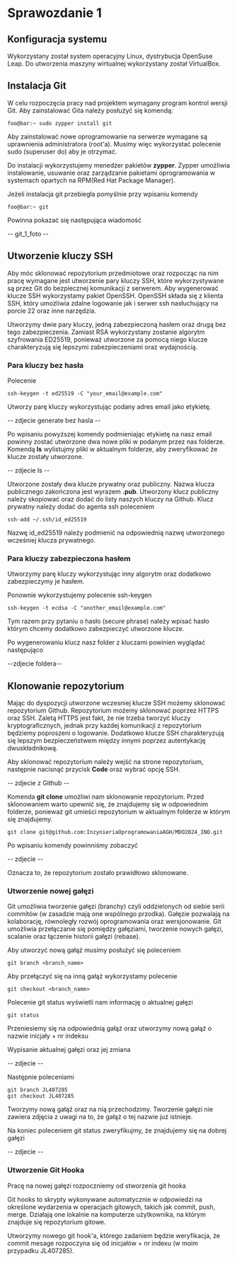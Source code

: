 
# Sprawozdanie 1

## Konfiguracja systemu

Wykorzystany został system operacyjny Linux, dystrybucja OpenSuse Leap. Do utworzenia maszyny wirtualnej wykorzystany został VirtualBox.

## Instalacja Git

W celu rozpoczęcia pracy nad projektem wymagany program kontrol wersji Git.
Aby zainstalować Gita należy posłużyć się komendą:

```console
foo@bar:~ sudo zypper install git
```

Aby zainstalować nowe oprogramowanie na serwerze wymagane są uprawnienia administratora (root'a). Musimy więc wykorzystać polecenie sudo (superuser do) aby je otrzymać.

Do instalacji wykorzystujemy menedżer pakietów **zypper**. Zypper umożliwia instalowanie, usuwanie oraz zarządzanie pakietami oprogramowania w systemach opartych na RPM(Red Hat Package Manager).

Jeżeli instalacja git przebiegła pomyślnie przy wpisaniu komendy
```console
foo@bar:~ git
```

Powinna pokazać się następująca wiadomość

-- git_1_foto --

## Utworzenie kluczy SSH
Aby móc sklonować repozytorium przedmiotowe oraz rozpocząc na nim pracę wymagane jest utworzenie pary kluczy SSH, które wykorzystywane są przez Git do bezpiecznej komunikacji z serwerem. Aby wygenerować klucze SSH wykorzystamy pakiet OpenSSH. OpenSSH składa się z klienta SSH, który umożliwia zdalne logowanie jak i serwer ssh nasłuchujący na porcie 22 oraz inne narzędzia.

Utworzymy dwie pary kluczy, jedną zabezpieczoną hasłem oraz drugą bez tego zabezpieczenia. Zamiast RSA wykorzystany zostanie algorytm szyfrowania ED25519, ponieważ utworzone za pomocą niego klucze charakteryzują się lepszymi zabezpieczeniami oraz wydajnością.

### Para kluczy bez hasła

Polecenie
```console
ssh-keygen -t ed25519 -C "your_email@example.com"
```

Utworzy parę kluczy wykorzystując podany adres email jako etykietę.

-- zdjecie generate bez hasla --

Po wpisaniu powyższej komendy podmieniając etykietę na nasz email powinny zostać utworzone dwa nowe pliki w podanym przez nas folderze. Komendą **ls** wylistujmy pliki w aktualnym folderze, aby zweryfikować że klucze zostały utworzone.

-- zdjecie ls --

Utworzone zostały dwa klucze prywatny oraz publiczny. Nazwa klucza publicznego zakończona jest wyrazem **.pub**. Utworzony klucz publiczny należy skopiować oraz dodać do listy naszych kluczy na Github. Klucz prywatny należy dodać do agenta ssh poleceniem

```console
ssh-add ~/.ssh/id_ed25519
```

Nazwę id_ed25519 należy podmienić na odpowiednią nazwę utworzonego wcześniej klucza prywatnego.

### Para kluczy zabezpieczona hasłem

Utworzymy parę kluczy wykorzystując inny algorytm oraz dodatkowo zabezpieczymy je hasłem.

Ponownie wykorzystujemy polecenie ssh-keygen
```console
ssh-keygen -t ecdsa -C "another_email@example.com"
```

Tym razem przy pytaniu o hasło (secure phrase) należy wpisać hasło którym chcemy dodatkowo zabezpieczyć utworzone klucze.

Po wygenerowaniu klucz nasz folder z kluczami powinien wyglądać następująco

--zdjecie foldera--

## Klonowanie repozytorium

Mając do dyspozycji utworzone wczesniej klucze SSH możemy sklonować repozytorium Github. Repozytorium możemy sklonować poprzez HTTPS oraz SSH. Zaletą HTTPS jest fakt, że nie trzeba tworzyć kluczy kryptograficznych, jednak przy każdej komunikacji z repozytorium będziemy poproszeni o logowanie. Dodatkowo klucze SSH charakteryzują się lepszym bezpieczeństwem między innymi poprzez autentykację dwuskładnikową.

Aby sklonować repozytorium należy wejść na strone repozytorium, następnie nacisnąć przycisk **Code** oraz wybrać opcję SSH.

-- zdjecie z Github --

Komenda **git clone** umożliwi nam sklonowanie repozytorium. Przed sklonowaniem warto upewnić się, że znajdujemy się w odpowiednim folderze, ponieważ git umieści repozytorium w aktualnym folderze w którym się znajdujemy.

```console
git clone git@github.com:InzynieriaOprogramowaniaAGH/MDO2024_INO.git
```

Po wpisaniu komendy powinniśmy zobaczyć

-- zdjecie --

Oznacza to, że repozytorium zostało prawidłowo sklonowane.
### Utworzenie nowej gałęzi


Git umożliwia tworzenie gałęzi (branchy) czyli oddzielonych od siebie serii commitów (w zasadzie mają one wspólnego przodka). Gałęzie pozwalają na kolaborację, równoległy rozwój oprogramowania oraz wersjonowanie. Git umożliwia przełączanie się pomiędzy gałęziami, tworzenie nowych gałęzi, scalanie oraz łączenie historii gałęzi (rebase).

Aby utworzyć nową gałąź musimy posłużyć się poleceniem

```console
git branch <branch_name>
```
Aby przełączyć się na inną gałąź wykorzystamy polecenie

```console
git checkout <branch_name>
```
Polecenie git status wyświetli nam informację o aktualnej gałęzi

```console
git status
```
Przeniesiemy się na odpowiednią gałąź oraz utworzymy nową gałąź o nazwie inicjały + nr indeksu

Wypisanie aktualnej gałęzi oraz jej zmiana

-- zdjecie --

Następnie poleceniami
```console
git branch JL407285
git checkout JL407285
```

Tworzymy nową gałąź oraz na nią przechodzimy. Tworzenie gałęzi nie zawiera zdjęcia z uwagi na to, że gałąź o tej nazwie już istnieje.

Na koniec poleceniem git status zweryfikujmy, że znajdujemy się na dobrej gałęzi

-- zdjecie --

### Utworzenie Git Hooka
Pracę na nowej gałęzi rozpoczniemy od stworzenia git hooka

Git hooks to skrypty wykonywane automatycznie w odpowiedzi na określone wydarzenia w operacjach gitowych, takich jak commit, push, merge. Działają one lokalnie na komputerze użytkownika, na którym znajduje się repozytorium gitowe. 

Utworzymy nowego git hook'a, którego zadaniem będzie weryfikacja, że commit mesage rozpoczyna się od inicjałów + nr indexu (w moim przypadku JL407285).